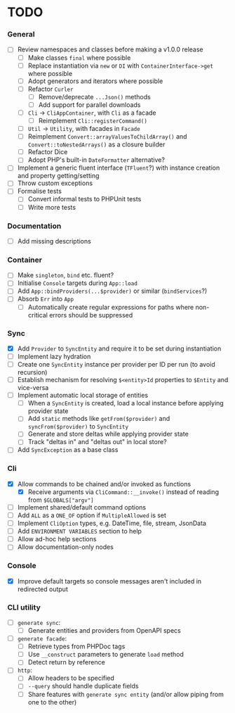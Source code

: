 # TODO

### General
- [ ] Review namespaces and classes before making a v1.0.0 release
  - [ ] Make classes `final` where possible
  - [ ] Replace instantiation via `new` or `DI` with `ContainerInterface->get` where possible
  - [ ] Adopt generators and iterators where possible
  - [ ] Refactor `Curler`
    - [ ] Remove/deprecate `...Json()` methods
    - [ ] Add support for parallel downloads
  - [ ] `Cli` -> `CliAppContainer`, with `Cli` as a facade
    - [ ] Reimplement `Cli::registerCommand()`
  - [ ] `Util` -> `Utility`, with facades in `Facade`
  - [ ] Reimplement `Convert::arrayValuesToChildArray()` and `Convert::toNestedArrays()` as a closure builder
  - [ ] Refactor Dice
  - [ ] Adopt PHP's built-in `DateFormatter` alternative?
- [ ] Implement a generic fluent interface (`TFluent`?) with instance creation and property getting/setting
- [ ] Throw custom exceptions
- [ ] Formalise tests
  - [ ] Convert informal tests to PHPUnit tests
  - [ ] Write more tests

### Documentation
- [ ] Add missing descriptions

### Container
- [ ] Make `singleton`, `bind` etc. fluent?
- [ ] Initialise `Console` targets during `App::load`
- [ ] Add `App::bindProviders(...$provider)` or similar (`bindServices`?)
- [ ] Absorb `Err` into `App`
  - [ ] Automatically create regular expressions for paths where non-critical errors should be suppressed

### Sync
- [x] Add `Provider` to `SyncEntity` and require it to be set during instantiation
- [ ] Implement lazy hydration
- [ ] Create one `SyncEntity` instance per provider per ID per run (to avoid recursion)
- [ ] Establish mechanism for resolving `$<entity>Id` properties to `$Entity` and vice-versa
- [ ] Implement automatic local storage of entities
  - [ ] When a `SyncEntity` is created, load a local instance before applying provider state
  - [ ] Add `static` methods like `getFrom($provider)` and `syncFrom($provider)` to `SyncEntity`
  - [ ] Generate and store deltas while applying provider state
  - [ ] Track "deltas in" and "deltas out" in local store?
- [ ] Add `SyncException` as a base class

### Cli
- [x] Allow commands to be chained and/or invoked as functions
  - [x] Receive arguments via `CliCommand::__invoke()` instead of reading from `$GLOBALS["argv"]`
- [ ] Implement shared/default command options
- [ ] Add `ALL` as a `ONE_OF` option if `MultipleAllowed` is set
- [ ] Implement `CliOption` types, e.g. DateTime, file, stream, JsonData
- [ ] Add `ENVIRONMENT VARIABLES` section to help
- [ ] Allow ad-hoc help sections
- [ ] Allow documentation-only nodes

### Console
- [x] Improve default targets so console messages aren't included in redirected output

### CLI utility
- [ ] `generate sync`:
  - [ ] Generate entities and providers from OpenAPI specs
- [ ] `generate facade`:
  - [ ] Retrieve types from PHPDoc tags
  - [ ] Use `__construct` parameters to generate `load` method
  - [ ] Detect return by reference
- [ ] `http`:
  - [ ] Allow headers to be specified
  - [ ] `--query` should handle duplicate fields
  - [ ] Share features with `generate sync entity` (and/or allow piping from one to the other)
